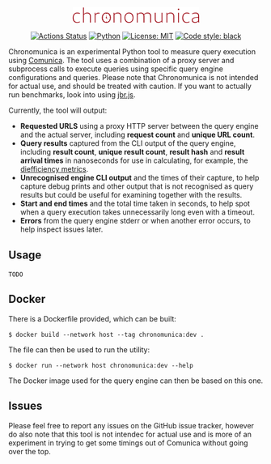 <p align="center">
    <img alt="logo" src="https://raw.githubusercontent.com/surilindur/chronomunica/main/images/logo.svg" width="250">
</p>

<p align="center">
    <a href="https://github.com/surilindur/chronomunica/actions"><img alt="Actions Status" src="https://github.com/surilindur/chronomunica/actions/workflows/ci.yml/badge.svg"></a>
    <a href="https://python.org/"><img alt="Python" src="https://img.shields.io/badge/Python-3.11-blue.svg"></a>
    <a href="https://opensource.org/licenses/MIT"><img alt="License: MIT" src="https://img.shields.io/badge/License-MIT-brightgreen.svg"></a>
    <a href="https://github.com/psf/black"><img alt="Code style: black" src="https://img.shields.io/badge/Code%20Style-black-000000.svg"></a>    
</p>

Chronomunica is an experimental Python tool to measure query execution using [Comunica](https://github.com/comunica/comunica). The tool uses a combination of a proxy server and subprocess calls to execute queries using specific query engine configurations and queries. Please note that Chronomunica is not intended for actual use, and should be treated with caution. If you want to actually run benchmarks, look into using [jbr.js](https://github.com/rubensworks/jbr.js).

Currently, the tool will output:

* **Requested URLS** using a proxy HTTP server between the query engine and the actual server, including **request count** and **unique URL count**.
* **Query results** captured from the CLI output of the query engine, including **result count**, **unique result count**, **result hash** and **result arrival times** in nanoseconds for use in calculating, for example, the [diefficiency metrics](https://link.springer.com/chapter/10.1007/978-3-319-68204-4_1).
* **Unrecognised engine CLI output** and the times of their capture, to help capture debug prints and other output that is not recognised as query results but could be useful for examining together with the results.
* **Start and end times** and the total time taken in seconds, to help spot when a query execution takes unnecessarily long even with a timeout.
* **Errors** from the query engine stderr or when another error occurs, to help inspect issues later.

## Usage

    TODO

## Docker

There is a Dockerfile provided, which can be built:

    $ docker build --network host --tag chronomunica:dev .

The file can then be used to run the utility:

    $ docker run --network host chronomunica:dev --help

The Docker image used for the query engine can then be based on this one.

## Issues

Please feel free to report any issues on the GitHub issue tracker, however do also note that this tool is not intendec for actual use and is more of an experiment in trying to get some timings out of Comunica without going over the top.
